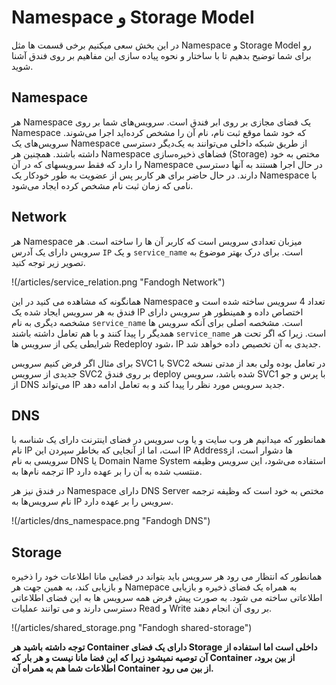 # Namespace و Storage Model

در این بخش سعی میکنیم برخی قسمت ها مثل Namespace و Storage Model رو برای شما توضیح بدهیم تا با ساختار و نحوه پیاده سازی 
این مفاهیم بر روی فندق آشنا شوید.

## Namespace

هر Namespace یک فضای مجازی بر روی ابر فندق است. سرویس‌های شما بر روی Namespace که خود شما موقع ثبت نام، نام آن را مشخص کرده‌اید اجرا می‌شوند. سرویس‌های یک Namespace از طریق شبکه داخلی می‌توانند به یک‌دیگر دسترسی داشته باشند.
همچنین هر Namespace فضاهای ذخیره‌سازی (Storage) مختص به خود را دارد که فقط سرویسهای که در آن Namespace در حال اجرا هستند به آنها دسترسی دارند.
در حال حاضر برای هر کاربر پس از عضویت به طور خودکار یک Namespace با نامی که زمان ثبت نام مشخص کرده ایجاد می‌شود.

## Network

هر Namespace میزبان تعدادی سرویس است که کاربر آن ها را ساخته است. هر سرویس دارای یک آدرس `IP` و یک `service_name` است.
برای درک بهتر موضوع به تصویر زیر توجه کنید.

!(/articles/service_relation.png "Fandogh Network")

همانگونه که مشاهده می کنید در این Namespace تعداد 4 سرویس ساخته شده است و فندق به هر سرویس ایجاد شده یک IP اختصاص داده و همینطور هر سرویس دارای مشخصه دیگری به نام `service_name` است.
مشخصه اصلی برای آنکه سرویس ها همدیگر را پیدا کنند و با هم تعامل داشته باشند `service_name` است.  زیرا که اگر تحت هر شرایطی یکی از سرویس ها Redeploy  شود، IP جدیدی به آن تخصیص داده خواهد شد.

برای مثال اگر فرض کنیم سرویس SVC1 با SVC2 در تعامل بوده ولی بعد از مدتی 
نسخه جدیدی از سرویس SVC2 بر روی فندق deploy شده باشد، سرویس SVC1 با پرس و جو از DNS می‌تواند IP جدید سرویس مورد نظر را پیدا کند و به تعامل ادامه دهد.

## DNS

همانطور که میدانیم هر وب‌ سایت و یا وب‌ سرویس در فضای اینترنت دارای یک شناسه با نام IP است، اما از آنجایی که بخاطر سپردن این IP Addressها دشوار است، از سرویسی به نام DNS یا Domain Name System استفاده می‌شود، این سرویس وظیفه ترجمه نام‌ها به IP منتسب شده به آن را بر عهده دارد.

در فندق نیز هر Namespace دارای DNS Server مختص به خود است که وظیفه ترجمه نام سرویس‌ها به IP سرویس را بر عهده دارد.

!(/articles/dns_namespace.png "Fandogh DNS")


## Storage

همانطور که انتظار می رود هر سرویس باید بتواند در فضایی مانا اطلاعات خود را ذخیره و بازیابی کند، به همین جهت هر Namepace به همراه یک فضای ذخیره و بازیابی اطلاعاتی ساخته می شود.
به صورت پیش فرض همه سرویس ها به این فضای اطلاعاتی دسترسی دارند و می توانند عملیات Read و Write  بر روی آن انجام دهند.

!(/articles/shared_storage.png "Fandogh shared-storage")

**توجه داشته باشید هر Container دارای یک فضای Storage داخلی است اما استفاده از آن توصیه نمیشود زیرا که این فضا مانا نیست و هر بار که Container از بین برود، اطلاعات شما هم به همراه آن Container از بین می رود.**
 
